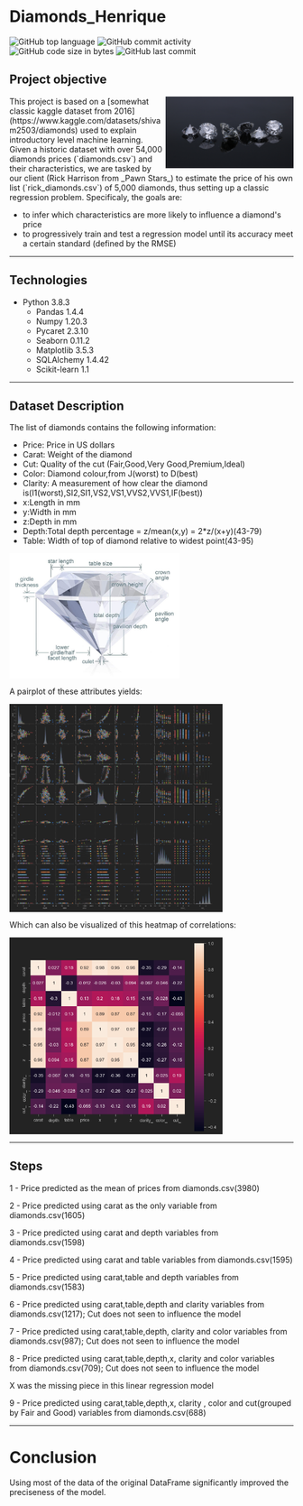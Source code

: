 # Diamonds_Henrique

![GitHub top language](https://img.shields.io/github/languages/top/hbatistuzzo/Diamonds_Henrique)
![GitHub commit activity](https://img.shields.io/github/commit-activity/m/hbatistuzzo/Diamonds_Henrique)
![GitHub code size in bytes](https://img.shields.io/github/languages/code-size/hbatistuzzo/Diamonds_Henrique)
![GitHub last commit](https://img.shields.io/github/last-commit/hbatistuzzo/Diamonds_Henrique)

## Project objective

<img src="images/diamonds.jpg" align="right" width="45%"/>
This project is based on a [somewhat classic kaggle dataset from 2016](https://www.kaggle.com/datasets/shivam2503/diamonds) used to explain introductory level machine learning.
Given a historic dataset with over 54,000 diamonds prices (`diamonds.csv`) and their characteristics, we are tasked by our client (Rick Harrison from _Pawn Stars_) to estimate the price of his own list (`rick_diamonds.csv`)
of 5,000 diamonds, thus setting up a classic regression problem. Specificaly, the goals are:


- to infer which characteristics are more likely to influence a diamond's price
- to progressively train and test a regression model until its accuracy meet a certain standard (defined by the RMSE)

---

## Technologies
- Python 3.8.3
	- Pandas 1.4.4
	- Numpy 1.20.3
	- Pycaret 2.3.10
	- Seaborn 0.11.2
	- Matplotlib 3.5.3
	- SQLAlchemy 1.4.42
	- Scikit-learn 1.1

---

## Dataset Description

The list of diamonds contains the following information:

- Price: Price in US dollars
- Carat: Weight of the diamond
- Cut: Quality of the cut (Fair,Good,Very Good,Premium,Ideal)
- Color: Diamond colour,from J(worst) to D(best)
- Clarity: A measurement of how clear the diamond is(I1(worst),SI2,SI1,VS2,VS1,VVS2,VVS1,IF(best))
- x:Length in mm
- y:Width in mm
- z:Depth in mm
- Depth:Total depth percentage = z/mean(x,y) = 2*z/(x+y)(43-79)
- Table: Width of top of diamond relative to widest point(43-95)

<img src="images/diamonds.jfif" align="center" width="60%"/>

A pairplot of these attributes yields:

<img src="/images/pairplot.png" align="center" width="75%"/>

Which can also be visualized of this heatmap of correlations:

<img src="/images/heatmap.png" align="center" width="75%"/>

---

## Steps
1 - Price predicted as the mean of prices from diamonds.csv(3980)


2 - Price predicted using carat as the only variable from diamonds.csv(1605)


3 - Price predicted using carat and depth variables from diamonds.csv(1598)


4 - Price predicted using carat and table variables from diamonds.csv(1595)


5 - Price predicted using carat,table and depth variables from diamonds.csv(1583)


6 - Price predicted using carat,table,depth and clarity variables from diamonds.csv(1217); Cut does not seen to influence the model


7 - Price predicted using carat,table,depth, clarity and color variables from diamonds.csv(987); Cut does not seen to influence the model


8 - Price predicted using carat,table,depth,x, clarity and color variables from diamonds.csv(709); Cut does not seen to influence the model


X was the missing piece in this linear regression model


9 - Price predicted using carat,table,depth,x, clarity , color and cut(grouped by Fair and Good) variables from diamonds.csv(688)

---

# Conclusion
Using most of the data of the original DataFrame significantly improved the preciseness of the model.